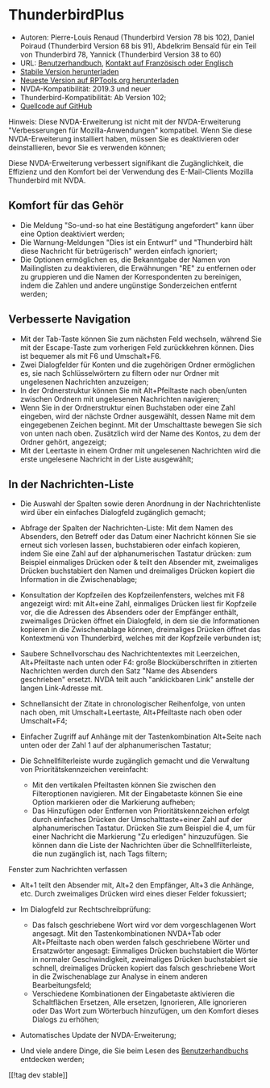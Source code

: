 # ThunderbirdPlus #

* Autoren: Pierre-Louis Renaud (Thunderbird Version 78 bis 102), Daniel
  Poiraud (Thunderbird Version 68 bis 91), Abdelkrim Bensaïd für ein Teil
  von Thunderbird 78, Yannick (Thunderbird Version 38 to 60)
* URL:
  [Benutzerhandbuch](https://www.rptools.org/Outils-DV/NVDA-ThunderbirdPlus-en.html),
  [Kontakt auf Französisch oder
  Englisch](https://www.rptools.org/Outils-DV/contact.html)
* [Stabile Version herunterladen][1]
* [Neueste Version auf RPTools.org herunterladen][2]
* NVDA-Kompatibilität: 2019.3 und neuer
* Thunderbird-Kompatibilität: Ab Version 102;
* [Quellcode auf GitHub][3]

Hinweis: Diese NVDA-Erweiterung ist nicht mit der NVDA-Erweiterung
"Verbesserungen für Mozilla-Anwendungen" kompatibel. Wenn Sie diese
NVDA-Erweiterung installiert haben, müssen Sie es deaktivieren oder
deinstallieren, bevor Sie es verwenden können;

Diese NVDA-Erweiterung verbessert signifikant die Zugänglichkeit, die
Effizienz und den Komfort bei der Verwendung des E-Mail-Clients Mozilla
Thunderbird mit NVDA.

## Komfort für das Gehör

* Die Meldung "So-und-so hat eine Bestätigung angefordert" kann über eine
  Option deaktiviert werden;
* Die Warnung-Meldungen "Dies ist ein Entwurf" und "Thunderbird hält diese
  Nachricht für betrügerisch" werden einfach ignoriert;
* Die Optionen ermöglichen es, die Bekanntgabe der Namen von Mailinglisten
  zu deaktivieren, die Erwähnungen "RE" zu entfernen oder zu gruppieren und
  die Namen der Korrespondenten zu bereinigen, indem die Zahlen und andere
  ungünstige Sonderzeichen entfernt werden;

## Verbesserte Navigation

* Mit der Tab-Taste können Sie zum nächsten Feld wechseln, während Sie mit
  der Escape-Taste zum vorherigen Feld zurückkehren können. Dies ist
  bequemer als mit F6 und Umschalt+F6.
* Zwei Dialogfelder für Konten und die zugehörigen Ordner ermöglichen es,
  sie nach Schlüsselwörtern zu filtern oder nur Ordner mit ungelesenen
  Nachrichten anzuzeigen;
* In der Ordnerstruktur können Sie mit Alt+Pfeiltaste nach oben/unten
  zwischen Ordnern mit ungelesenen Nachrichten navigieren;
* Wenn Sie in der Ordnerstruktur einen Buchstaben oder eine Zahl eingeben,
  wird der nächste Ordner ausgewählt, dessen Name mit dem eingegebenen
  Zeichen beginnt. Mit der Umschalttaste bewegen Sie sich von unten nach
  oben. Zusätzlich wird der Name des Kontos, zu dem der Ordner gehört,
  angezeigt;
* Mit der Leertaste in einem Ordner mit ungelesenen Nachrichten wird die
  erste ungelesene Nachricht in der Liste ausgewählt;

## In der Nachrichten-Liste

* Die Auswahl der Spalten sowie deren Anordnung in der Nachrichtenliste wird
  über ein einfaches Dialogfeld zugänglich gemacht;
* Abfrage der Spalten der Nachrichten-Liste: Mit dem Namen des Absenders,
  den Betreff oder das Datum einer Nachricht können Sie sie erneut sich
  vorlesen lassen, buchstabieren oder einfach kopieren, indem Sie eine Zahl
  auf der alphanumerischen Tastatur drücken: zum Beispiel einmaliges Drücken
  oder & teilt den Absender mit, zweimaliges Drücken buchstabiert den Namen
  und dreimaliges Drücken kopiert die Information in die Zwischenablage;
* Konsultation der Kopfzeilen des Kopfzeilenfensters, welches mit F8
  angezeigt wird: mit Alt+eine Zahl, einmaliges Drücken liest fir Kopfzeile
  vor, die die Adressen des Absenders oder der Empfänger enthält,
  zweimaliges Drücken öffnet ein Dialogfeld, in dem sie die Informationen
  kopieren in die Zwischenablage können, dreimaliges Drücken öffnet das
  Kontextmenü von Thunderbird, welches mit der Kopfzeile verbunden ist;
* Saubere Schnellvorschau des Nachrichtentextes mit Leerzeichen,
  Alt+Pfeiltaste nach unten oder F4: große Blocküberschriften in zitierten
  Nachrichten werden durch den Satz "Name des Absenders geschrieben"
  ersetzt. NVDA teilt auch "anklickbaren Link" anstelle der langen
  Link-Adresse mit.
* Schnellansicht der Zitate in chronologischer Reihenfolge, von unten nach
  oben, mit Umschalt+Leertaste, Alt+Pfeiltaste nach oben oder Umschalt+F4;
* Einfacher Zugriff auf Anhänge mit der Tastenkombination Alt+Seite nach
  unten oder der Zahl 1 auf der alphanumerischen Tastatur;
* Die Schnellfilterleiste wurde zugänglich gemacht und die Verwaltung von
  Prioritätskennzeichen vereinfacht:

	* Mit den vertikalen Pfeiltasten können Sie zwischen den Filteroptionen
	  navigieren. Mit der Eingabetaste können Sie eine Option markieren oder
	  die Markierung aufheben;
	* Das Hinzufügen oder Entfernen von Prioritätskennzeichen erfolgt durch
	  einfaches Drücken der Umschalttaste+einer Zahl auf der alphanumerischen
	  Tastatur. Drücken Sie zum Beispiel die 4, um für einer Nachricht die
	  Markierung "Zu erledigen" hinzuzufügen. Sie können dann die Liste der
	  Nachrichten über die Schnellfilterleiste, die nun zugänglich ist, nach
	  Tags filtern;
	
Fenster zum Nachrichten verfassen

* Alt+1 teilt den Absender mit, Alt+2 den Empfänger, Alt+3 die Anhänge,
  etc. Durch zweimaliges Drücken wird eines dieser Felder fokussiert;
* Im Dialogfeld zur Rechtschreibprüfung:

	* Das falsch geschriebene Wort wird vor dem vorgeschlagenen Wort
	  angesagt. Mit den Tastenkombinationen NVDA+Tab oder Alt+Pfeiltaste nach
	  oben werden falsch geschriebene Wörter und Ersatzwörter angesagt:
	  Einmaliges Drücken buchstabiert die Wörter in normaler Geschwindigkeit,
	  zweimaliges Drücken buchstabiert sie schnell, dreimaliges Drücken kopiert
	  das falsch geschriebene Wort in die Zwischenablage zur Analyse in einem
	  anderen Bearbeitungsfeld;
	* Verschiedene Kombinationen der Eingabetaste aktivieren die Schaltflächen
	  Ersetzen, Alle ersetzen, Ignorieren, Alle ignorieren oder Das Wort zum
	  Wörterbuch hinzufügen, um den Komfort dieses Dialogs zu erhöhen;

* Automatisches Update der NVDA-Erweiterung;
* Und viele andere Dinge, die Sie beim Lesen des [Benutzerhandbuchs][4]
  entdecken werden;

[[!tag dev stable]]

[1]: https://www.nvaccess.org/addonStore/legacy?file=thunderbirdPlus

[2]: https://www.rptools.org/?p=8610

[3]: https://github.com/RPTools-org/ThunderbirdPlus/

[4]: https://www.rptools.org/Outils-DV/NVDA-ThunderbirdPlus-en.html
